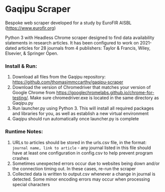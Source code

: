# Gaqipu Scraper
Bespoke web scraper developed for a study by EuroFIR AISBL (https://www.eurofir.org)

Python 3 with Headless Chrome scraper designed to find data availability statements in research articles. It has been configured to work on 2021-dated articles for 28 journals from 4 publishers: Taylor & Francis, Wiley, Elsevier, & Springer Open.


### Install & Run:
1. Download all files from the Gaqipu repository: https://github.com/thomasjmmccarthy/gaqipu-scraper
2. Download the version of Chromedriver that matches your version of Google Chrome from https://googlechromelabs.github.io/chrome-for-testing/. Make sure chromedriver.exe is located in the same directory as Gaqipu.py
3. Run launcher.py using Python 3. This will install all required packages and libraries for you, as well as establish a new virtual environment
4. Gaqipu should run automatically once launcher.py is complete

### Runtime Notes:
1. URLs to articles should be stored in the urls.csv file, in the format: ```journal name, link to article``` - any journal listed in this file should have at least one configuration in config.csv to help prevent program crashes
2. Sometimes unexpected errors occur due to websites being down and/or the connection timing out. In these cases, re-run the scraper
3. Collected data is written to output.csv whenever a change in journal is detected. Some minor encoding errors may occur when processing special characters
